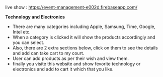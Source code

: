 
live show : https://event-management-e002d.firebaseapp.com/


<b>Technology and Electronics</b>
- There are many categories including Apple, Samsung, Time, Google, Intel etc.
- When a category is clicked it will show the products accordingly and you can select.
- Also, there are 2 extra sections below, click on them to see the details and  add can take cart to my court.
- User can add products as per their wish and view them.
- finally you visite this website and show fevorite technology or electronics and add to cart it which that you like.